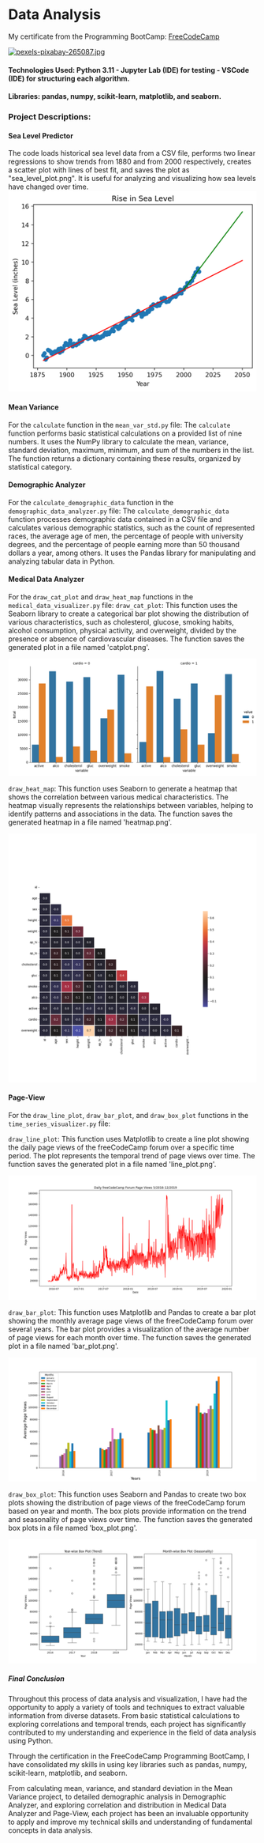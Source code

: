 # Data Analysis
My certificate from the Programming BootCamp: [FreeCodeCamp](https://www.freecodecamp.org/certification/Knaus-Elias-Gustavo/data-analysis-with-python-v7)

[![pexels-pixabay-265087.jpg](https://i.postimg.cc/QVLysCnR/pexels-pixabay-265087.jpg)](https://postimg.cc/XB88kjW8)

#### Technologies Used: Python 3.11 - Jupyter Lab (IDE) for testing - VSCode (IDE) for structuring each algorithm.

#### Libraries: pandas, numpy, scikit-learn, matplotlib, and seaborn.

### Project Descriptions:

#### **Sea Level Predictor**

The code loads historical sea level data from a CSV file, performs two linear regressions to show trends from 1880 and from 2000 respectively, creates a scatter plot with lines of best fit, and saves the plot as "sea_level_plot.png". It is useful for analyzing and visualizing how sea levels have changed over time.
![SeaLevel](https://github.com/KnEl1a/Data-Analysis-with-Python/blob/main/Lineal%20Regresion%20Sea%20level%20predictor/sea_level_plot.png)

#### **Mean Variance**

For the `calculate` function in the `mean_var_std.py` file:
The `calculate` function performs basic statistical calculations on a provided list of nine numbers. It uses the NumPy library to calculate the mean, variance, standard deviation, maximum, minimum, and sum of the numbers in the list. The function returns a dictionary containing these results, organized by statistical category.

#### **Demographic Analyzer**

For the `calculate_demographic_data` function in the `demographic_data_analyzer.py` file:
The `calculate_demographic_data` function processes demographic data contained in a CSV file and calculates various demographic statistics, such as the count of represented races, the average age of men, the percentage of people with university degrees, and the percentage of people earning more than 50 thousand dollars a year, among others. It uses the Pandas library for manipulating and analyzing tabular data in Python.

#### **Medical Data Analyzer**

For the `draw_cat_plot` and `draw_heat_map` functions in the `medical_data_visualizer.py` file:
`draw_cat_plot`: This function uses the Seaborn library to create a categorical bar plot showing the distribution of various characteristics, such as cholesterol, glucose, smoking habits, alcohol consumption, physical activity, and overweight, divided by the presence or absence of cardiovascular diseases. The function saves the generated plot in a file named 'catplot.png'.

![catPlot](https://github.com/KnEl1a/Data-Analysis-with-Python/blob/main/medical-data/catplot.png)

`draw_heat_map`: This function uses Seaborn to generate a heatmap that shows the correlation between various medical characteristics. The heatmap visually represents the relationships between variables, helping to identify patterns and associations in the data. The function saves the generated heatmap in a file named 'heatmap.png'.

![heatMap](https://github.com/KnEl1a/Data-Analysis-with-Python/blob/main/medical-data/heatmap.png)

#### **Page-View**

For the `draw_line_plot`, `draw_bar_plot`, and `draw_box_plot` functions in the `time_series_visualizer.py` file:

`draw_line_plot`: This function uses Matplotlib to create a line plot showing the daily page views of the freeCodeCamp forum over a specific time period. The plot represents the temporal trend of page views over time. The function saves the generated plot in a file named 'line_plot.png'.

![Lineplot](https://github.com/KnEl1a/Data-Analysis-with-Python/blob/main/Page-view-time-series-visualizer/line_plot.png)

`draw_bar_plot`: This function uses Matplotlib and Pandas to create a bar plot showing the monthly average page views of the freeCodeCamp forum over several years. The bar plot provides a visualization of the average number of page views for each month over time. The function saves the generated plot in a file named 'bar_plot.png'.

![barPlot](https://github.com/KnEl1a/Data-Analysis-with-Python/blob/main/Page-view-time-series-visualizer/bar_plot.png)

`draw_box_plot`: This function uses Seaborn and Pandas to create two box plots showing the distribution of page views of the freeCodeCamp forum based on year and month. The box plots provide information on the trend and seasonality of page views over time. The function saves the generated box plots in a file named 'box_plot.png'.

![boxPlot](https://github.com/KnEl1a/Data-Analysis-with-Python/blob/main/Page-view-time-series-visualizer/box_plot.png)

##### Final Conclusion

Throughout this process of data analysis and visualization, I have had the opportunity to apply a variety of tools and techniques to extract valuable information from diverse datasets. From basic statistical calculations to exploring correlations and temporal trends, each project has significantly contributed to my understanding and experience in the field of data analysis using Python.

Through the certification in the FreeCodeCamp Programming BootCamp, I have consolidated my skills in using key libraries such as pandas, numpy, scikit-learn, matplotlib, and seaborn.

From calculating mean, variance, and standard deviation in the Mean Variance project, to detailed demographic analysis in Demographic Analyzer, and exploring correlation and distribution in Medical Data Analyzer and Page-View, each project has been an invaluable opportunity to apply and improve my technical skills and understanding of fundamental concepts in data analysis.
